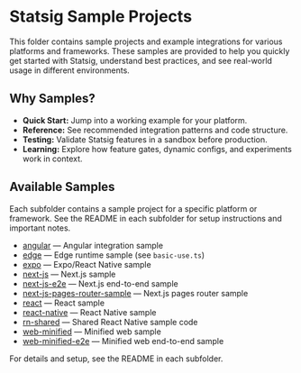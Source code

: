 # Statsig Sample Projects

This folder contains sample projects and example integrations for various platforms and frameworks. These samples are provided to help you quickly get started with Statsig, understand best practices, and see real-world usage in different environments.

## Why Samples?

- **Quick Start:** Jump into a working example for your platform.
- **Reference:** See recommended integration patterns and code structure.
- **Testing:** Validate Statsig features in a sandbox before production.
- **Learning:** Explore how feature gates, dynamic configs, and experiments work in context.

## Available Samples

Each subfolder contains a sample project for a specific platform or framework. See the README in each subfolder for setup instructions and important notes.

- [angular](./angular) — Angular integration sample
- [edge](./edge) — Edge runtime sample (see `basic-use.ts`)
- [expo](./expo) — Expo/React Native sample
- [next-js](./next-js) — Next.js sample
- [next-js-e2e](./next-js-e2e) — Next.js end-to-end sample
- [next-js-pages-router-sample](./next-js-pages-router-sample) — Next.js pages router sample
- [react](./react) — React sample
- [react-native](./react-native) — React Native sample
- [rn-shared](./rn-shared) — Shared React Native sample code
- [web-minified](./web-minified) — Minified web sample
- [web-minified-e2e](./web-minified-e2e) — Minified web end-to-end sample

For details and setup, see the README in each subfolder.
